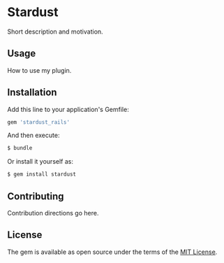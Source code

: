 # Stardust
Short description and motivation.

## Usage
How to use my plugin.

## Installation
Add this line to your application's Gemfile:

```ruby
gem 'stardust_rails'
```

And then execute:
```bash
$ bundle
```

Or install it yourself as:
```bash
$ gem install stardust
```

## Contributing
Contribution directions go here.

## License
The gem is available as open source under the terms of the [MIT License](https://opensource.org/licenses/MIT).
